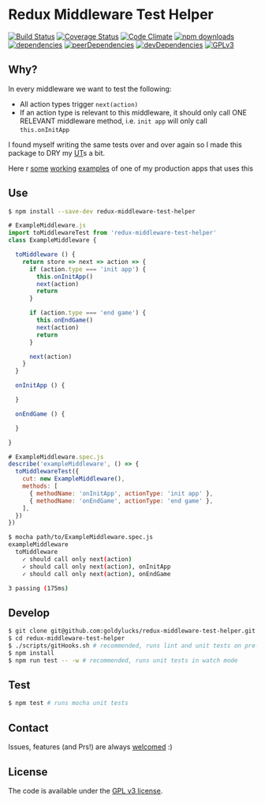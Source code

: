 # Redux Middleware Test Helper

[![Build Status][travis-image]][travis-url] [![Coverage Status][coveralls-image]][coveralls-url] [![Code Climate][code-climate-image]][code-climate-url] [![npm downloads][npm-downloads-image]][npm-downloads-url] [![dependencies][dependencies-image]][dependencies-url] [![peerDependencies][peer-dependencies-image]][peer-dependencies-url] [![devDependencies][dev-dependencies-image]][dev-dependencies-url] [![GPLv3][license-image]][license-url]

## Why?
In every middleware we want to test the following:
- All action types trigger `next(action)`
- If an action type is relevant to this middleware, it should only call ONE RELEVANT middleware method, i.e. `init app` will only call `this.onInitApp`  

I found myself writing the same tests over and over again so I made this package to DRY my [UT][UT-link]s a bit.

Here r [some][example-url] [working][example-url-2] [examples][example-url-3] of one of my production apps that uses this

## Use
```bash
$ npm install --save-dev redux-middleware-test-helper
```
```javascript
# ExampleMiddleware.js
import toMiddlewareTest from 'redux-middleware-test-helper'
class ExampleMiddleware {

  toMiddleware () {
    return store => next => action => {
      if (action.type === 'init app') {
        this.onInitApp()
        next(action)
        return
      }

      if (action.type === 'end game') {
        this.onEndGame()
        next(action)
        return
      }

      next(action)
    }
  }

  onInitApp () {

  }

  onEndGame () {

  }

}

# ExampleMiddleware.spec.js
describe('exampleMiddleware', () => {
  toMiddlewareTest({
    cut: new ExampleMiddleware(),
    methods: [
      { methodName: 'onInitApp', actionType: 'init app' },
      { methodName: 'onEndGame', actionType: 'end game' },
    ],
  })
})
```
```bash
$ mocha path/to/ExampleMiddleware.spec.js
exampleMiddleware
  toMiddleware
    ✓ should call only next(action)
    ✓ should call only next(action), onInitApp
    ✓ should call only next(action), onEndGame

3 passing (175ms)

```

## Develop
```bash
$ git clone git@github.com:goldylucks/redux-middleware-test-helper.git
$ cd redux-middleware-test-helper
$ ./scripts/gitHooks.sh # recommended, runs lint and unit tests on pre-commit 
$ npm install
$ npm run test -- -w # recommended, runs unit tests in watch mode
```

## Test
```bash
$ npm test # runs mocha unit tests
```

## Contact
Issues, features (and Prs!) are always [welcomed][issues-url] :)

## License
The code is available under the [GPL v3 license][license-url].

[travis-image]: https://travis-ci.org/goldylucks/redux-middleware-test-helper.svg?branch=master
[travis-url]: https://travis-ci.org/goldylucks/redux-middleware-test-helper
[code-climate-image]: https://codeclimate.com/github/goldylucks/redux-middleware-test-helper/badges/gpa.svg
[code-climate-url]: https://codeclimate.com/github/goldylucks/redux-middleware-test-helper
[coveralls-image]: https://coveralls.io/repos/github/goldylucks/redux-middleware-test-helper/badge.svg?branch=master
[coveralls-url]: https://coveralls.io/github/goldylucks/redux-middleware-test-helper?branch=master
[npm-downloads-image]: https://img.shields.io/npm/dt/redux-middleware-test-helper.svg
[npm-downloads-url]: https://www.npmjs.com/package/redux-middleware-test-helper
[peer-dependencies-image]: https://img.shields.io/david/peer/goldylucks/redux-middleware-test-helper.svg
[peer-dependencies-url]: https://david-dm.org/goldylucks/redux-middleware-test-helper?type=peer
[dev-dependencies-image]: https://img.shields.io/david/dev/goldylucks/redux-middleware-test-helper.svg
[dev-dependencies-url]: https://david-dm.org/goldylucks/redux-middleware-test-helper?type=dev
[dependencies-image]: https://img.shields.io/david/goldylucks/redux-middleware-test-helper.svg
[dependencies-url]: https://david-dm.org/goldylucks/redux-middleware-test-helper
[npm-image]: https://www.npmjs.com/package/redux-middleware-test-helper
[npm-url]: https://img.shields.io/npm/v/redux-middleware-test-helper.svg
[license-image]: https://img.shields.io/badge/license-GPL%20v3-brightgreen.svg
[license-url]: http://www.gnu.org/licenses/gpl-3.0.en.html
[UT-link]: https://www.google.co.za/search?q=unit+tests&oq=unit+tests&aqs=chrome..69i57j69i60l5.783j0j7&sourceid=chrome&ie=UTF-8
[example-url]: https://github.com/goldylucks/dual-n-back/blob/master/shared/middlewares/storage.native.nspec.js
[issues-url]: https://github.com/goldylucks/redux-middleware-test-helper/issues
[example-url-2]: https://github.com/goldylucks/dual-n-back/blob/master/shared/middlewares/storage.native.js
[example-url-3]: https://github.com/goldylucks/dual-n-back/blob/master/shared/middlewares/play.spec.js